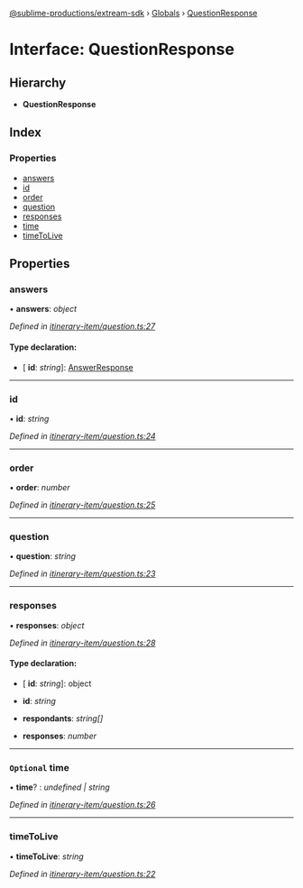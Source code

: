 [@sublime-productions/extream-sdk](../README.md) › [Globals](../globals.md) › [QuestionResponse](questionresponse.md)

# Interface: QuestionResponse

## Hierarchy

* **QuestionResponse**

## Index

### Properties

* [answers](questionresponse.md#answers)
* [id](questionresponse.md#id)
* [order](questionresponse.md#order)
* [question](questionresponse.md#question)
* [responses](questionresponse.md#responses)
* [time](questionresponse.md#optional-time)
* [timeToLive](questionresponse.md#timetolive)

## Properties

###  answers

• **answers**: *object*

*Defined in [itinerary-item/question.ts:27](https://github.com/Extream-SaaS/ex-sdk/blob/194f895/src/itinerary-item/question.ts#L27)*

#### Type declaration:

* \[ **id**: *string*\]: [AnswerResponse](answerresponse.md)

___

###  id

• **id**: *string*

*Defined in [itinerary-item/question.ts:24](https://github.com/Extream-SaaS/ex-sdk/blob/194f895/src/itinerary-item/question.ts#L24)*

___

###  order

• **order**: *number*

*Defined in [itinerary-item/question.ts:25](https://github.com/Extream-SaaS/ex-sdk/blob/194f895/src/itinerary-item/question.ts#L25)*

___

###  question

• **question**: *string*

*Defined in [itinerary-item/question.ts:23](https://github.com/Extream-SaaS/ex-sdk/blob/194f895/src/itinerary-item/question.ts#L23)*

___

###  responses

• **responses**: *object*

*Defined in [itinerary-item/question.ts:28](https://github.com/Extream-SaaS/ex-sdk/blob/194f895/src/itinerary-item/question.ts#L28)*

#### Type declaration:

* \[ **id**: *string*\]: object

* **id**: *string*

* **respondants**: *string[]*

* **responses**: *number*

___

### `Optional` time

• **time**? : *undefined | string*

*Defined in [itinerary-item/question.ts:26](https://github.com/Extream-SaaS/ex-sdk/blob/194f895/src/itinerary-item/question.ts#L26)*

___

###  timeToLive

• **timeToLive**: *string*

*Defined in [itinerary-item/question.ts:22](https://github.com/Extream-SaaS/ex-sdk/blob/194f895/src/itinerary-item/question.ts#L22)*
